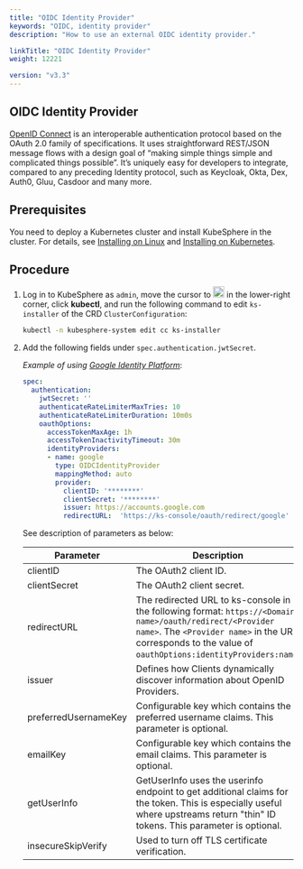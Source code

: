 ```yaml
---
title: "OIDC Identity Provider"
keywords: "OIDC, identity provider"
description: "How to use an external OIDC identity provider."

linkTitle: "OIDC Identity Provider"
weight: 12221

version: "v3.3"
---
```


## OIDC Identity Provider

[OpenID Connect](https://openid.net/connect/) is an interoperable authentication protocol based on the OAuth 2.0 family of specifications. It uses straightforward REST/JSON message flows with a design goal of “making simple things simple and complicated things possible”. It’s uniquely easy for developers to integrate, compared to any preceding Identity protocol, such as Keycloak, Okta, Dex, Auth0, Gluu, Casdoor and many more.

## Prerequisites

You need to deploy a Kubernetes cluster and install KubeSphere in the cluster. For details, see [Installing on Linux](/docs/v3.3/installing-on-linux/) and [Installing on Kubernetes](/docs/v3.3/installing-on-kubernetes/).

## Procedure

1. Log in to KubeSphere as `admin`, move the cursor to <img src="/images/docs/v3.x/access-control-and-account-management/external-authentication/set-up-external-authentication/toolbox.png" width="20px" height="20px" alt="icon"> in the lower-right corner, click **kubectl**, and run the following command to edit `ks-installer` of the CRD `ClusterConfiguration`:

   ```bash
   kubectl -n kubesphere-system edit cc ks-installer
   ```

2. Add the following fields under `spec.authentication.jwtSecret`. 

   *Example of using [Google Identity Platform](https://developers.google.com/identity/protocols/oauth2/openid-connect)*:

   ```yaml
   spec:
     authentication:
       jwtSecret: ''
       authenticateRateLimiterMaxTries: 10
       authenticateRateLimiterDuration: 10m0s
       oauthOptions:
         accessTokenMaxAge: 1h
         accessTokenInactivityTimeout: 30m
         identityProviders:
         - name: google
           type: OIDCIdentityProvider
           mappingMethod: auto
           provider:
             clientID: '********'
             clientSecret: '********'
             issuer: https://accounts.google.com
             redirectURL:  'https://ks-console/oauth/redirect/google'
   ```

   See description of parameters as below:

   | Parameter            | Description                                                  |
   | -------------------- | ------------------------------------------------------------ |
   | clientID             | The OAuth2 client ID.                                        |
   | clientSecret         | The OAuth2 client secret.                                    |
   | redirectURL          | The redirected URL to ks-console in the following format: `https://<Domain name>/oauth/redirect/<Provider name>`. The `<Provider name>` in the URL corresponds to the value of `oauthOptions:identityProviders:name`. |
   | issuer               | Defines how Clients dynamically discover information about OpenID Providers. |
   | preferredUsernameKey | Configurable key which contains the preferred username claims. This parameter is optional. |
   | emailKey             | Configurable key which contains the email claims. This parameter is optional. |
   | getUserInfo          | GetUserInfo uses the userinfo endpoint to get additional claims for the token. This is especially useful where upstreams return "thin" ID tokens. This parameter is optional. |
   | insecureSkipVerify   | Used to turn off TLS certificate verification.               |

